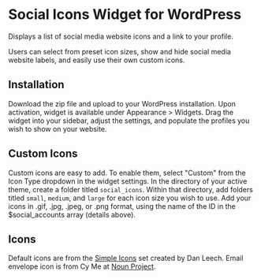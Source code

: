 Social Icons Widget for WordPress
=================================

Displays a list of social media website icons and a link to your profile.

Users can select from preset icon sizes, show and hide social media website labels, and easily use their own custom icons.


Installation
------------

Download the zip file and upload to your WordPress installation. Upon activation, widget is available under Appearance > Widgets. Drag the widget into your sidebar, adjust the settings, and populate the profiles you wish to show on your website.


Custom Icons
------------

Custom icons are easy to add. To enable them, select "Custom" from the Icon Type dropdown in the widget settings. In the directory of your active theme, create a folder titled `social_icons`. Within that directory, add folders titled `small`, `medium`, and `large` for each icon size you wish to use. Add your icons in .gif, .jpg, .jpeg, or .png format, using the name of the ID in the $social_accounts array (details above).


Icons
-----

Default icons are from the [Simple Icons](http://simpleicons.org/) set created by Dan Leech.
Email envelope icon is from Cy Me at [Noun Project](http://thenounproject.com/term/envelope/24786/).